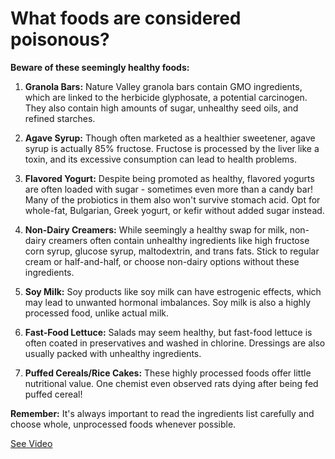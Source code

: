 # What foods are considered poisonous?

**Beware of these seemingly healthy foods:**

1. **Granola Bars:** Nature Valley granola bars contain GMO ingredients, which are linked to the herbicide glyphosate, a potential carcinogen. They also contain high amounts of sugar, unhealthy seed oils, and refined starches.

2. **Agave Syrup:** Though often marketed as a healthier sweetener, agave syrup is actually 85% fructose. Fructose is processed by the liver like a toxin, and its excessive consumption can lead to health problems.

3. **Flavored Yogurt:** Despite being promoted as healthy, flavored yogurts are often loaded with sugar - sometimes even more than a candy bar! Many of the probiotics in them also won't survive stomach acid. Opt for whole-fat, Bulgarian, Greek yogurt, or kefir without added sugar instead.

4. **Non-Dairy Creamers:** While seemingly a healthy swap for milk, non-dairy creamers often contain unhealthy ingredients like high fructose corn syrup, glucose syrup, maltodextrin, and trans fats. Stick to regular cream or half-and-half, or choose non-dairy options without these ingredients.

5. **Soy Milk:** Soy products like soy milk can have estrogenic effects, which may lead to unwanted hormonal imbalances. Soy milk is also a highly processed food, unlike actual milk.

6. **Fast-Food Lettuce:** Salads may seem healthy, but fast-food lettuce is often coated in preservatives and washed in chlorine. Dressings are also usually packed with unhealthy ingredients.

7. **Puffed Cereals/Rice Cakes:** These highly processed foods offer little nutritional value. One chemist even observed rats dying after being fed puffed cereal!

**Remember:** It's always important to read the ingredients list carefully and choose whole, unprocessed foods whenever possible.

 [See Video](https://www.youtube.com/embed/wBG8wWvModg)